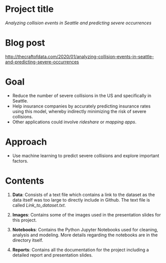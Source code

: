 # Project title

*Analyzing collision events in Seattle and predicting severe occurrences*

# Blog post

http://thecraftofdata.com/2020/01/analyzing-collision-events-in-seattle-and-predicting-severe-occurrences

# Goal

- Reduce the number of severe collisions in the US and specifically in Seattle. 
- Help insurance companies by accurately predicting insurance rates using this model, whereby indirectly minimizing the risk of severe collisions. 
- Other applications could involve *rideshare* or *mapping apps*. 

# Approach 

- Use machine learning to predict severe collisions and explore important factors.

# Contents

1. **Data**: Consists of a text file which contains a link to the dataset as the data itself was too large to directly include in Github. The text file is called *Link_to_dataset.txt*.

2. **Images**: Contains some of the images used in the presentation slides for this project. 

3. **Notebooks**: Contains the Python Jupyter Notebooks used for cleaning, analysis and modeling. More details regarding the notebooks are in the directory itself.  

4. **Reports**: Contains all the documentation for the project including a detailed report and presentation slides. 
